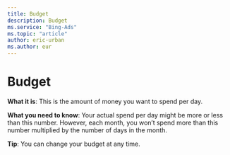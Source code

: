```yaml
---
title: Budget
description: Budget
ms.service: "Bing-Ads"
ms.topic: "article"
author: eric-urban
ms.author: eur
---
```


# Budget

**What it is**: This is the amount of money you want to spend per day.

**What you need to know**: Your actual spend per day might be more or less than this number. However, each month, you won’t spend more than this number multiplied by the number of days in the month.

**Tip**: You can change your budget at any time.



